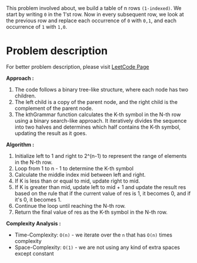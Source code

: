 ##

This problem involved about, we build a table of n rows `(1-indexed)`. We start by writing `0` in the 1'st row. Now in every subsequent row, we look at the previous row and replace each occurrence of `0` with `0,1`, and each occurrence of `1` with `1,0`.

# Problem description

For better problem description, please visit [LeetCode Page](https://leetcode.com/problems/k-th-symbol-in-grammar/description/)

**Approach :**<br/>

1. The code follows a binary tree-like structure, where each node has two children.
2. The left child is a copy of the parent node, and the right child is the complement of the parent node.
3. The kthGrammar function calculates the K-th symbol in the N-th row using a binary search-like approach. It iteratively divides the sequence into two halves and determines which half contains the K-th symbol, updating the result as it goes.

**Algorithm :**<br/>

1. Initialize left to 1 and right to 2^(n-1) to represent the range of elements in the N-th row.
2. Loop from 1 to n - 1 to determine the K-th symbol
3. Calculate the middle index mid between left and right.
4. If K is less than or equal to mid, update right to mid.
5. If K is greater than mid, update left to mid + 1 and update the result res based on the rule that if the current value of res is 1, it becomes 0, and if it's 0, it becomes 1.
6. Continue the loop until reaching the N-th row.
7. Return the final value of res as the K-th symbol in the N-th row.

**Complexity Analysis :**<br/>

-   Time-Complexity: `O(n)` - we iterate over the `n` that has `O(n)` times complexity
-   Space-Complexity: `O(1)` - we are not using any kind of extra spaces except constant
